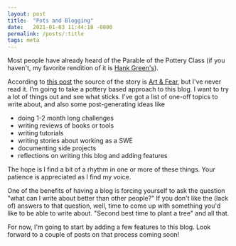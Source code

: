```yaml
---
layout: post
title:  "Pots and Blogging"
date:   2021-01-03 11:44:18 -0800
permalink: /posts/:title
tags: meta
---
```

Most people have already heard of the Parable of the Pottery Class (if you haven't, my favorite rendition of it is [Hank Green's](https://www.youtube.com/watch?v=7dxcO26i9uw)).

According to [this post](https://aliabdaal.com/pottery/) the source of the story is [Art & Fear](https://www.goodreads.com/book/show/187633.Art_and_Fear), but I've never read it.
I'm going to take a pottery based approach to this blog. I want to try a lot of things out and see what sticks. I've got a list of one-off topics to write about, and also some post-generating ideas like

* doing 1-2 month long challenges
* writing reviews of books or tools
* writing tutorials
* writing stories about working as a SWE
* documenting side projects
* reflections on writing this blog and adding features

The hope is I find a bit of a rhythm in one or more of these things. Your patience is appreciated as I find my voice.

One of the benefits of having a blog is forcing yourself to ask the question "what can I write about better than other people?" If you don't like the (lack of) answers to that question, well, time to come up with something you'd like to be able to write about.
"Second best time to plant a tree" and all that.

For now, I'm going to start by adding a few features to this blog. Look forward to a couple of posts on that process coming soon!